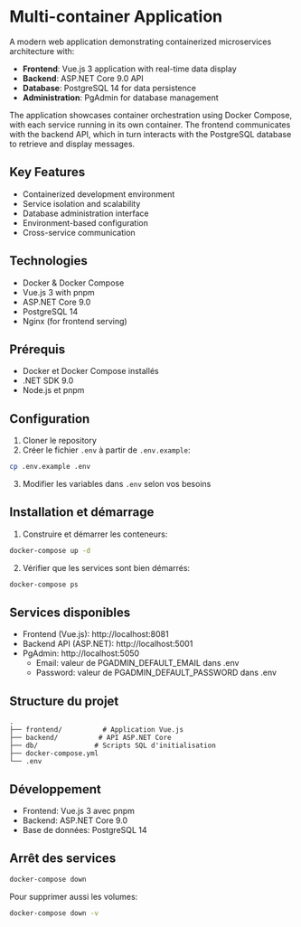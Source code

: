 # Multi-container Application

A modern web application demonstrating containerized microservices architecture with:

- **Frontend**: Vue.js 3 application with real-time data display
- **Backend**: ASP.NET Core 9.0 API
- **Database**: PostgreSQL 14 for data persistence
- **Administration**: PgAdmin for database management

The application showcases container orchestration using Docker Compose, with each service running in its own container. The frontend communicates with the backend API, which in turn interacts with the PostgreSQL database to retrieve and display messages.

## Key Features

- Containerized development environment
- Service isolation and scalability
- Database administration interface
- Environment-based configuration
- Cross-service communication

## Technologies

- Docker & Docker Compose
- Vue.js 3 with pnpm
- ASP.NET Core 9.0
- PostgreSQL 14
- Nginx (for frontend serving)

## Prérequis

- Docker et Docker Compose installés
- .NET SDK 9.0
- Node.js et pnpm

## Configuration

1. Cloner le repository
2. Créer le fichier `.env` à partir de `.env.example`:

```bash
cp .env.example .env
```

3. Modifier les variables dans `.env` selon vos besoins

## Installation et démarrage

1. Construire et démarrer les conteneurs:

```bash
docker-compose up -d
```

2. Vérifier que les services sont bien démarrés:

```bash
docker-compose ps
```

## Services disponibles

- Frontend (Vue.js): http://localhost:8081
- Backend API (ASP.NET): http://localhost:5001
- PgAdmin: http://localhost:5050
  - Email: valeur de PGADMIN_DEFAULT_EMAIL dans .env
  - Password: valeur de PGADMIN_DEFAULT_PASSWORD dans .env

## Structure du projet

```
.
├── frontend/          # Application Vue.js
├── backend/          # API ASP.NET Core
├── db/              # Scripts SQL d'initialisation
├── docker-compose.yml
└── .env
```

## Développement

- Frontend: Vue.js 3 avec pnpm
- Backend: ASP.NET Core 9.0
- Base de données: PostgreSQL 14

## Arrêt des services

```bash
docker-compose down
```

Pour supprimer aussi les volumes:

```bash
docker-compose down -v
```

